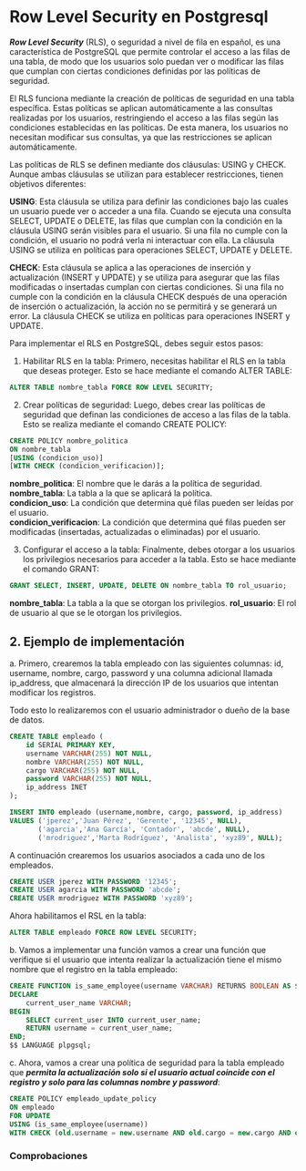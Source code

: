 # Row Level Security en Postgresql

***Row Level Security*** (RLS), o seguridad a nivel de fila en español, es una característica de PostgreSQL que permite controlar el acceso a las filas de una tabla, de modo que los usuarios solo puedan ver o modificar las filas que cumplan con ciertas condiciones definidas por las políticas de seguridad.

El RLS funciona mediante la creación de políticas de seguridad en una tabla específica. Estas políticas se aplican automáticamente a las consultas realizadas por los usuarios, restringiendo el acceso a las filas según las condiciones establecidas en las políticas. De esta manera, los usuarios no necesitan modificar sus consultas, ya que las restricciones se aplican automáticamente.

Las políticas de RLS se definen mediante dos cláusulas: USING y CHECK. Aunque ambas cláusulas se utilizan para establecer restricciones, tienen objetivos diferentes:

**USING**: Esta cláusula se utiliza para definir las condiciones bajo las cuales un usuario puede ver o acceder a una fila. Cuando se ejecuta una consulta SELECT, UPDATE o DELETE, las filas que cumplan con la condición en la cláusula USING serán visibles para el usuario. Si una fila no cumple con la condición, el usuario no podrá verla ni interactuar con ella. La cláusula USING se utiliza en políticas para operaciones SELECT, UPDATE y DELETE.

**CHECK**: Esta cláusula se aplica a las operaciones de inserción y actualización (INSERT y UPDATE) y se utiliza para asegurar que las filas modificadas o insertadas cumplan con ciertas condiciones. Si una fila no cumple con la condición en la cláusula CHECK después de una operación de inserción o actualización, la acción no se permitirá y se generará un error. La cláusula CHECK se utiliza en políticas para operaciones INSERT y UPDATE.

Para implementar el RLS en PostgreSQL, debes seguir estos pasos:

1. Habilitar RLS en la tabla: Primero, necesitas habilitar el RLS en la tabla que deseas proteger. Esto se hace mediante el comando ALTER TABLE:
```sql
ALTER TABLE nombre_tabla FORCE ROW LEVEL SECURITY;
```

2. Crear políticas de seguridad: Luego, debes crear las políticas de seguridad que definan las condiciones de acceso a las filas de la tabla. Esto se realiza mediante el comando CREATE POLICY:
```sql
CREATE POLICY nombre_politica
ON nombre_tabla
[USING (condicion_uso)]
[WITH CHECK (condicion_verificacion)];
```
**nombre_politica**: El nombre que le darás a la política de seguridad.  
**nombre_tabla**: La tabla a la que se aplicará la política.  
**condicion_uso**: La condición que determina qué filas pueden ser leídas por el usuario.  
**condicion_verificacion**: La condición que determina qué filas pueden ser modificadas (insertadas, actualizadas o eliminadas) por el usuario.  
 
3. Configurar el acceso a la tabla: Finalmente, debes otorgar a los usuarios los privilegios necesarios para acceder a la tabla. Esto se hace mediante el comando GRANT:
```sql
GRANT SELECT, INSERT, UPDATE, DELETE ON nombre_tabla TO rol_usuario;
```
**nombre_tabla**: La tabla a la que se otorgan los privilegios.
**rol_usuario**: El rol de usuario al que se le otorgan los privilegios.

## 2. Ejemplo de implementación

a. Primero, crearemos la tabla empleado con las siguientes columnas: id, username, nombre, cargo, password y una columna adicional llamada ip_address, que almacenará la dirección IP de los usuarios que intentan modificar los registros. 

Todo esto lo realizaremos con el usuario administrador o dueño de la base de datos.

```sql
CREATE TABLE empleado (
    id SERIAL PRIMARY KEY,
    username VARCHAR(255) NOT NULL,
    nombre VARCHAR(255) NOT NULL,
    cargo VARCHAR(255) NOT NULL,
    password VARCHAR(255) NOT NULL,
    ip_address INET
);
```

```sql
INSERT INTO empleado (username,nombre, cargo, password, ip_address)
VALUES ('jperez','Juan Pérez', 'Gerente', '12345', NULL),
       ('agarcia','Ana García', 'Contador', 'abcde', NULL),
       ('mrodriguez','Marta Rodríguez', 'Analista', 'xyz89', NULL);
```

A continuación crearemos los usuarios asociados a cada uno de los empleados. 

```sql
CREATE USER jperez WITH PASSWORD '12345';
CREATE USER agarcia WITH PASSWORD 'abcde';
CREATE USER mrodriguez WITH PASSWORD 'xyz89';
```

Ahora habilitamos el RSL en la tabla:
```sql
ALTER TABLE empleado FORCE ROW LEVEL SECURITY;
```

b. Vamos a implementar una función vamos a crear una función que verifique si el usuario que intenta realizar la actualización tiene el mismo nombre que el registro en la tabla empleado:

```sql
CREATE FUNCTION is_same_employee(username VARCHAR) RETURNS BOOLEAN AS $$
DECLARE
    current_user_name VARCHAR;
BEGIN
    SELECT current_user INTO current_user_name;
    RETURN username = current_user_name;
END;
$$ LANGUAGE plpgsql;
```

c. Ahora, vamos a crear una política de seguridad para la tabla empleado que ***permita la actualización solo si el usuario actual coincide con el registro y solo para las columnas nombre y password***:
```sql
CREATE POLICY empleado_update_policy
ON empleado
FOR UPDATE
USING (is_same_employee(username))
WITH CHECK (old.username = new.username AND old.cargo = new.cargo AND old.ip_address = new.ip_address);
```
### Comprobaciones

